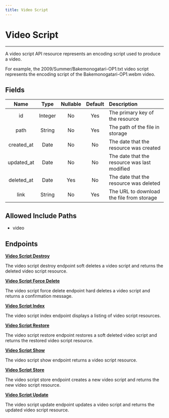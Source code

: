```yaml
---
title: Video Script
---
```


# Video Script

---

A video script API resource represents an encoding script used to produce a video. 

For example, the 2009/Summer/Bakemonogatari-OP1.txt video script represents the encoding script of the Bakemonogatari-OP1.webm video.

## Fields

|    Name    |  Type   | Nullable | Default |  Description                                 |
| :--------: | :-----: | :------: | :-----: | :--------------------------------------------|
| id         | Integer | No       | Yes     | The primary key of the resource              |
| path       | String  | No       | Yes     | The path of the file in storage              |
| created_at | Date    | No       | No      | The date that the resource was created       |
| updated_at | Date    | No       | No      | The date that the resource was last modified |
| deleted_at | Date    | Yes      | No      | The date that the resource was deleted       |
| link       | String  | No       | Yes     | The URL to download the file from storage    |

## Allowed Include Paths

* video

## Endpoints

**[Video Script Destroy](/wiki/videoscript/destroy/)**

The video script destroy endpoint soft deletes a video script and returns the deleted video script resource.

**[Video Script Force Delete](/wiki/videoscript/forceDelete/)**

The video script force delete endpoint hard deletes a video script and returns a confirmation message.

**[Video Script Index](/wiki/videoscript/index/)**

The video script index endpoint displays a listing of video script resources.

**[Video Script Restore](/wiki/videoscript/restore/)**

The video script restore endpoint restores a soft deleted video script and returns the restored video script resource.

**[Video Script Show](/wiki/videoscript/show/)**

The video script show endpoint returns a video script resource.

**[Video Script Store](/wiki/videoscript/store/)**

The video script store endpoint creates a new video script and returns the new video script resource.

**[Video Script Update](/wiki/videoscript/update/)**

The video script update endpoint updates a video script and returns the updated video script resource.